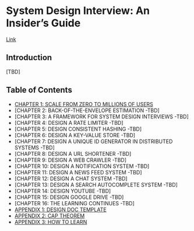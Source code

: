 # System Design Interview: An Insider’s Guide
[Link](https://www.amazon.com/System-Design-Interview-insiders-Second/dp/B08CMF2CQF/ref=sr_1_1?crid=QU4IPC1QHGSU&keywords=system+design+interview&qid=1643664679&s=books&sprefix=system+%2Cstripbooks%2C231&sr=1-1)

## Introduction
[TBD]

## Table of Contents
- [CHAPTER 1: SCALE FROM ZERO TO MILLIONS OF USERS](https://github.com/dimastatz/courses-and-books/tree/master/system-design-interview/content/scale-from-zero-to-millions.md)
- [CHAPTER 2: BACK-OF-THE-ENVELOPE ESTIMATION -TBD]
- [CHAPTER 3: A FRAMEWORK FOR SYSTEM DESIGN INTERVIEWS -TBD]
- [CHAPTER 4: DESIGN A RATE LIMITER -TBD]
- [CHAPTER 5: DESIGN CONSISTENT HASHING -TBD]
- [CHAPTER 6: DESIGN A KEY-VALUE STORE -TBD]
- [CHAPTER 7: DESIGN A UNIQUE ID GENERATOR IN DISTRIBUTED SYSTEMS -TBD]
- [CHAPTER 8: DESIGN A URL SHORTENER -TBD]
- [CHAPTER 9: DESIGN A WEB CRAWLER -TBD]
- [CHAPTER 10: DESIGN A NOTIFICATION SYSTEM -TBD]
- [CHAPTER 11: DESIGN A NEWS FEED SYSTEM -TBD]
- [CHAPTER 12: DESIGN A CHAT SYSTEM -TBD]
- [CHAPTER 13: DESIGN A SEARCH AUTOCOMPLETE SYSTEM -TBD]
- [CHAPTER 14: DESIGN YOUTUBE -TBD]
- [CHAPTER 15: DESIGN GOOGLE DRIVE -TBD]
- [CHAPTER 16: THE LEARNING CONTINUES -TBD]
- [APPENDIX 1: DESIGN DOC TEMPLATE](https://github.com/dimastatz/courses-and-books/tree/master/system-design-interview/content/design-doc-template.md)
- [APPENDIX 2: CAP THEOREM]()
- [APPENDIX 3: HOW TO LEARN](https://github.com/dimastatz/courses-and-books/tree/master/system-design-interview/content/apx-study-tech.md)
